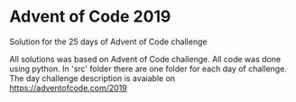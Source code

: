 # Advent of Code 2019
Solution for the 25 days of Advent of Code challenge

All solutions was based on Advent of Code challenge. All code was done using python.
In 'src' folder there are one folder for each day of challenge.
The day challenge description is avaiable on https://adventofcode.com/2019
